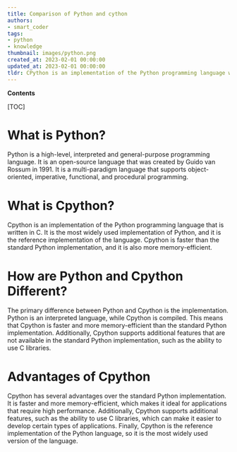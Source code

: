 ```yaml
---
title: Comparison of Python and cython
authors:
- smart_coder
tags:
- python
- knowledge
thumbnail: images/python.png
created_at: 2023-02-01 00:00:00
updated_at: 2023-02-01 00:00:00
tldr: CPython is an implementation of the Python programming language written in C, while Python is the language itself.
---
```


**Contents**

[TOC]

# What is Python?
Python is a high-level, interpreted and general-purpose programming language. It is an open-source language that was created by Guido van Rossum in 1991. It is a multi-paradigm language that supports object-oriented, imperative, functional, and procedural programming.

# What is Cpython?
Cpython is an implementation of the Python programming language that is written in C. It is the most widely used implementation of Python, and it is the reference implementation of the language. Cpython is faster than the standard Python implementation, and it is also more memory-efficient.

# How are Python and Cpython Different?
The primary difference between Python and Cpython is the implementation. Python is an interpreted language, while Cpython is compiled. This means that Cpython is faster and more memory-efficient than the standard Python implementation. Additionally, Cpython supports additional features that are not available in the standard Python implementation, such as the ability to use C libraries.

# Advantages of Cpython
Cpython has several advantages over the standard Python implementation. It is faster and more memory-efficient, which makes it ideal for applications that require high performance. Additionally, Cpython supports additional features, such as the ability to use C libraries, which can make it easier to develop certain types of applications. Finally, Cpython is the reference implementation of the Python language, so it is the most widely used version of the language.
